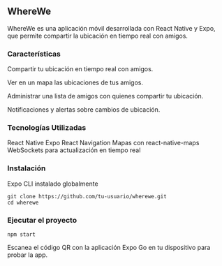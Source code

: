 ## WhereWe

WhereWe es una aplicación móvil desarrollada con React Native y Expo, que permite compartir la ubicación en tiempo real con amigos.

### Características

Compartir tu ubicación en tiempo real con amigos.

Ver en un mapa las ubicaciones de tus amigos.

Administrar una lista de amigos con quienes compartir tu ubicación.

Notificaciones y alertas sobre cambios de ubicación.

### Tecnologías Utilizadas

React Native
Expo
React Navigation
Mapas con react-native-maps
WebSockets para actualización en tiempo real

### Instalación

Expo CLI instalado globalmente

```
git clone https://github.com/tu-usuario/wherewe.git 
cd wherewe

```

### Ejecutar el proyecto

```
npm start

```

Escanea el código QR con la aplicación Expo Go en tu dispositivo para probar la app.
